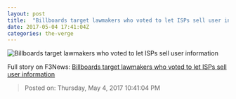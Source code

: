 ```yaml
---
layout: post
title:  "Billboards target lawmakers who voted to let ISPs sell user information"
date: 2017-05-04 17:41:04Z
categories: the-verge
---
```


![Billboards target lawmakers who voted to let ISPs sell user information](https://cdn0.vox-cdn.com/thumbor/WMZJEgxJ7KR-b0WZhxUdJ-MFEz8=/0x0:6000x3375/1600x900/cdn0.vox-cdn.com/uploads/chorus_image/image/54623037/KPTWzHs.0.jpg)




Full story on F3News: [Billboards target lawmakers who voted to let ISPs sell user information](http://www.f3nws.com/n/FamdaF)

> Posted on: Thursday, May 4, 2017 10:41:04 PM
